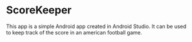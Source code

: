 # ScoreKeeper 
This app is a simple Android app created in Android Studio. 
It can be used to keep track of the score in an american football game.
